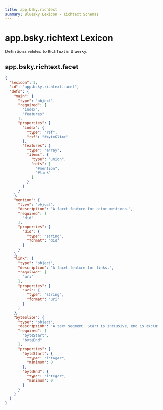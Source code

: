 ```yaml
---
title: app.bsky.richtext
summary: Bluesky Lexicon - Richtext Schemas
---
```


# app.bsky.richtext Lexicon

Definitions related to RichText in Bluesky.

<!-- START lex generated content. Please keep comment here to allow auto update -->
<!-- DON'T EDIT THIS SECTION! INSTEAD RE-RUN lex TO UPDATE -->

## app.bsky.richtext.facet

```json
{
  "lexicon": 1,
  "id": "app.bsky.richtext.facet",
  "defs": {
    "main": {
      "type": "object",
      "required": [
        "index",
        "features"
      ],
      "properties": {
        "index": {
          "type": "ref",
          "ref": "#byteSlice"
        },
        "features": {
          "type": "array",
          "items": {
            "type": "union",
            "refs": [
              "#mention",
              "#link"
            ]
          }
        }
      }
    },
    "mention": {
      "type": "object",
      "description": "A facet feature for actor mentions.",
      "required": [
        "did"
      ],
      "properties": {
        "did": {
          "type": "string",
          "format": "did"
        }
      }
    },
    "link": {
      "type": "object",
      "description": "A facet feature for links.",
      "required": [
        "uri"
      ],
      "properties": {
        "uri": {
          "type": "string",
          "format": "uri"
        }
      }
    },
    "byteSlice": {
      "type": "object",
      "description": "A text segment. Start is inclusive, end is exclusive. Indices are for utf8-encoded strings.",
      "required": [
        "byteStart",
        "byteEnd"
      ],
      "properties": {
        "byteStart": {
          "type": "integer",
          "minimum": 0
        },
        "byteEnd": {
          "type": "integer",
          "minimum": 0
        }
      }
    }
  }
}
```
<!-- END lex generated TOC please keep comment here to allow auto update -->